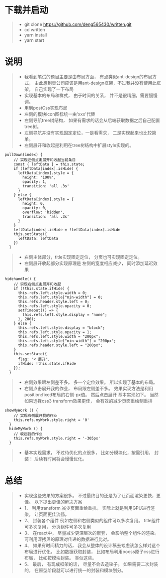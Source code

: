 # 下载并启动
> - git clone https://github.com/deng565430/written.git
> - cd written
> - yarn install
> - yarn start

# 说明
> - 我看到笔试的题目主要是由布局方面， 有点类似ant-design的布局方式， 由此想到贵公司应该是用ant-design框架，不过我并没有使用此框架， 自己实现了一下布局
> - 实现基本的布局和样式， 由于时间的关系， 并不是很精细，需要慢慢调。
> - 用到postCss实现布局
> - 左侧的模块icon图标统一由'xxx'代替
> - 左侧导航tree树结构， 如果有需求的话会从后端获取数据之后自己配置tree树。 
> - 左侧导航并没有实现固定定位，一是看需求， 二是实现起来也比较简单。
> - 左侧展开和收起是利用在tree树结构中扩展style实现的。
```
pullDown(index) {
    // 实现左侧点击展开和收起当前条目
    const { leftData } = this.state;
    if (leftData[index].isHide) {
      leftData[index].style = {
        height: '100%',
        opacity: 1,
        transition: 'all .3s'
      }
    } else {
      leftData[index].style = {
        height: 0,
        opacity: 0,
        overflow: 'hidden',
        transition: 'all .3s'
      }
    }
    leftData[index].isHide = !leftData[index].isHide
    this.setState({
      leftData: leftData
    })
  }
```
> - 右侧主体部分，title实现固定定位， 分页也可实现固定定位。
> - 左侧展开收起部分实现原理是 左侧的宽度相应减少， 同时添加延迟效果
```
hidehandle() {
    // 实现右侧点击展开和收起
    if (!this.state.ifHide) {
      this.refs.left.style.width = 0;
      this.refs.left.style["min-width"] = 0;
      this.refs.header.style.left = 0;
      this.refs.left.style.opacity = 0;
      setTimeout(() => {
        this.refs.left.style.display = "none";
      }, 200);
    } else {
      this.refs.left.style.display = "block";
      this.refs.left.style.opacity = 1;
      this.refs.left.style.width = "200px";
      this.refs.left.style["min-width"] = "200px";
      this.refs.header.style.left = "200px";
    }
    this.setState({
      flag: "< 展开",
      ifHide: !this.state.ifHide
    });
  }
```
> - 右侧效果跟左侧差不多。 多一个定位效果。 所以实现了基本的布局。
> - 右侧点击展开我的作业， 布局跟左侧差不多。 效果实现方法是利用position:fixed布局的右侧-px值。 然后点击展开 基本实现如下。 当然 如果选择css3 transform效果更佳， 会有效的减少页面重绘制重排
```
showMyWork () {
    // 实现右侧展开我的作业
    this.refs.myWork.style.right = '0'
  }
  hideMyWork () {
    // 收起我的作业
    this.refs.myWork.style.right = '-305px'
  }
```
> - 基本实现需求， 不过待优化的点很多， 比如分模块化，按需引用， 封装！  后续有时间将会慢慢优化。


# 总结
> - 实现这些效果的方案很多。 不过最终目的还是为了让页面渲染更快，更佳。 以下提出更佳的解决方案
> - 1、 利用transform  减少页面重绘重排。 实际上就是利用GPU进行渲染， 让页面更佳流畅。
> - 2、 封装各个组件 例如左侧和右侧类似的组件可以多次复用。 title组件可多次复用， 分页组件可多次复用
> - 3、 在react中， 尽量减少更深层次的嵌套， 会影响整个组件的渲染。  可利用深拷贝的原理对传递的数据进行比对。
> - 4、 如果有时间精力的话， 我会从整体的设计稿去考虑该怎么样对这个布局进行优化， 比如数据获取封装， 比如布局利用oocss原子css进行布局， 比如按模块封装。 类似这些。
> - 5、 最后， 有现成框架的话， 尽量不会去造轮子。 如果需要二次封装的， 在原型阶段就可以进行统一的封装和模块划分。


